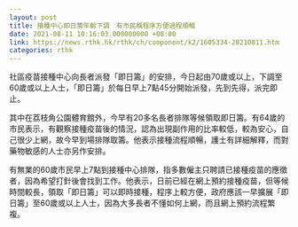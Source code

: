 ```yaml
---
layout: post
title: 接種中心即日籌年齡下調　有市民稱程序方便過程順暢
date: 2021-08-11 10:16:03.000000000 +08:00
link: https://news.rthk.hk/rthk/ch/component/k2/1605334-20210811.htm
categories: rthk
---
```


社區疫苗接種中心向長者派發「即日籌」的安排，今日起由70歲或以上，下調至60歲或以上人士，「即日籌」於每日早上7點45分開始派發，先到先得，派完即止。

其中在荔枝角公園體育館外，今早有20多名長者排隊等候領取即日籌。有64歲的市民表示，有觀察接種疫苗後的情況，認為出現副作用的比率較低，較為安心，自己很少上網，故今早到場排隊取籌。他表示接種流程順暢，護士有詳細解釋，而對藥物敏感的人士亦另作安排。

有無業的60歲市民早上7點到接種中心排隊，指多數僱主只聘請已接種疫苗的應徵者，因為希望打針後會找到工作。他表示，日前已經在網上預約接種疫苗，但等候時間較長，領取「即日籌」可以即時接種，程序上較方便，政府應該一早擴展「即日籌」至60歲或以上人士，因為大多長者不懂如何上網，而且網上預約流程繁複。
